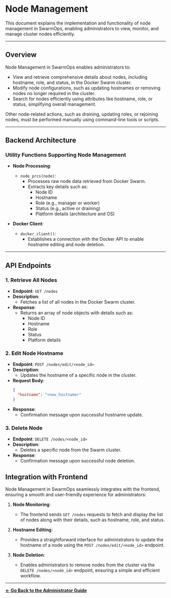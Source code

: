 # Node Management

This document explains the implementation and functionality of node management in SwarmOps, enabling administrators to view, monitor, and manage cluster nodes efficiently.

---

## Overview

Node Management in SwarmOps enables administrators to:  
- View and retrieve comprehensive details about nodes, including hostname, role, and status, in the Docker Swarm cluster.  
- Modify node configurations, such as updating hostnames or removing nodes no longer required in the cluster.  
- Search for nodes efficiently using attributes like hostname, role, or status, simplifying overall management.

Other node-related actions, such as draining, updating roles, or rejoining nodes, must be performed manually using command-line tools or scripts.

---

## Backend Architecture

### Utility Functions Supporting Node Management
- **Node Processing**:
  - `node_prcs(node)`:
    - Processes raw node data retrieved from Docker Swarm.
    - Extracts key details such as:
      - Node ID
      - Hostname
      - Role (e.g., manager or worker)
      - Status (e.g., active or draining)
      - Platform details (architecture and OS)

- **Docker Client**:
  - `docker_client()`:
    - Establishes a connection with the Docker API to enable hostname editing and node deletion.

---

## API Endpoints

### 1. Retrieve All Nodes
- **Endpoint**: `GET /nodes`
- **Description**:
  - Fetches a list of all nodes in the Docker Swarm cluster.
- **Response**:
  - Returns an array of node objects with details such as:
    - Node ID
    - Hostname
    - Role
    - Status
    - Platform details

### 2. Edit Node Hostname
- **Endpoint**: `POST /nodes/edit/<node_id>`
- **Description**:
  - Updates the hostname of a specific node in the cluster.
- **Request Body**:
  ```json
  {
    "hostname": "<new_hostname>"
  }
- **Response**:
  - Confirmation message upon successful hostname update.

### 3. Delete Node
- **Endpoint**: `DELETE /nodes/<node_id>`
- **Description**:
  - Deletes a specific node from the Swarm cluster.
- **Response**:
  - Confirmation message upon successful node deletion.

## Integration with Frontend

Node Management in SwarmOps seamlessly integrates with the frontend, ensuring a smooth and user-friendly experience for administrators:

1. **Node Monitoring**:
   - The frontend sends `GET /nodes` requests to fetch and display the list of nodes along with their details, such as hostname, role, and status.

2. **Hostname Editing**:
   - Provides a straightforward interface for administrators to update the hostname of a node using the `POST /nodes/edit/<node_id>` endpoint.

3. **Node Deletion**:
   - Enables administrators to remove nodes from the cluster via the `DELETE /nodes/<node_id>` endpoint, ensuring a simple and efficient workflow.
   
---

**[← Go Back to the Administrator Guide](../administrator-guide.md)**